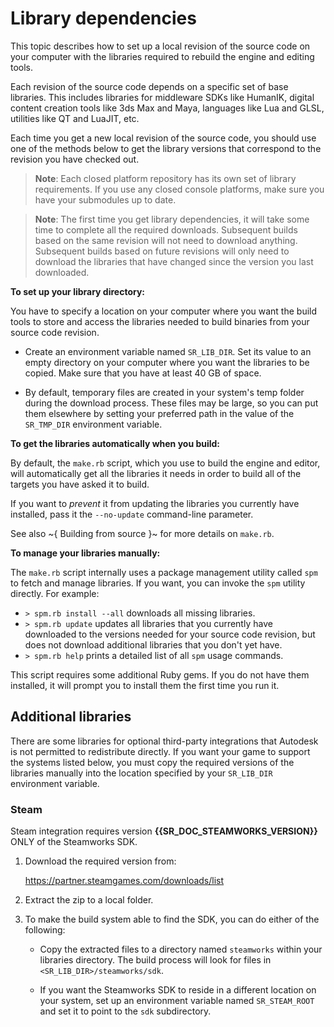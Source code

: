 # Library dependencies

This topic describes how to set up a local revision of the source code on your computer with the libraries required to rebuild the engine and editing tools.

Each revision of the source code depends on a specific set of base libraries. This includes libraries for middleware SDKs like HumanIK, digital content creation tools like 3ds Max and Maya, languages like Lua and GLSL, utilities like QT and LuaJIT, etc.

Each time you get a new local revision of the source code, you should use one of the methods below to get the library versions that correspond to the revision you have checked out.

>   **Note**: Each closed platform repository has its own set of library requirements. If you use any closed console platforms, make sure you have your submodules up to date.

>   **Note**: The first time you get library dependencies, it will take some time to complete all the required downloads. Subsequent builds based on the same revision will not need to download anything. Subsequent builds based on future revisions will only need to download the libraries that have changed since the version you last downloaded.

**To set up your library directory:**

You have to specify a location on your computer where you want the build tools to store and access the libraries needed to build binaries from your source code revision.

-   Create an environment variable named `SR_LIB_DIR`. Set its value to an empty directory on your computer where you want the libraries to be copied. Make sure that you have at least 40 GB of space.

-   By default, temporary files are created in your system's temp folder during the download process. These files may be large, so you can put them elsewhere by setting your preferred path in the value of the `SR_TMP_DIR` environment variable.

**To get the libraries automatically when you build:**

By default, the `make.rb` script, which you use to build the engine and editor, will automatically get all the libraries it needs in order to build all of the targets you have asked it to build.

If you want to *prevent* it from updating the libraries you currently have installed, pass it the `--no-update` command-line parameter.

See also ~{ Building from source }~ for more details on `make.rb`.

**To manage your libraries manually:**

The `make.rb` script internally uses a package management utility called `spm` to fetch and manage libraries. If you want, you can invoke the `spm` utility directly. For example:

-   `> spm.rb install --all` downloads all missing libraries.
-   `> spm.rb update` updates all libraries that you currently have downloaded to the versions needed for your source code revision, but does not download additional libraries that you don't yet have.
-   `> spm.rb help` prints a detailed list of all `spm` usage commands.

This script requires some additional Ruby gems. If you do not have them installed, it will prompt you to install them the first time you run it.

## Additional libraries

There are some libraries for optional third-party integrations that Autodesk is not permitted to redistribute directly. If you want your game to support the systems listed below, you must copy the required versions of the libraries manually into the location specified by your `SR_LIB_DIR` environment variable.

### Steam

Steam integration requires version **{{SR_DOC_STEAMWORKS_VERSION}}** ONLY of the Steamworks SDK.

1.  Download the required version from:

    <https://partner.steamgames.com/downloads/list>

2.  Extract the zip to a local folder.

3.  To make the build system able to find the SDK, you can do either of the following:

    -   Copy the extracted files to a directory named `steamworks` within your libraries directory. The build process will look for files in `<SR_LIB_DIR>/steamworks/sdk`.

    -   If you want the Steamworks SDK to reside in a different location on your system, set up an environment variable named `SR_STEAM_ROOT` and set it to point to the `sdk` subdirectory.
